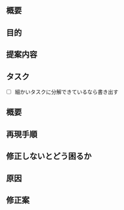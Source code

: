 <!-- 要望のテンプレート -->
## 概要
## 目的
## 提案内容
## タスク
- [ ] 細かいタスクに分解できているなら書き出す

<!-- 不具合のテンプレート -->
## 概要
## 再現手順
## 修正しないとどう困るか
## 原因
## 修正案
